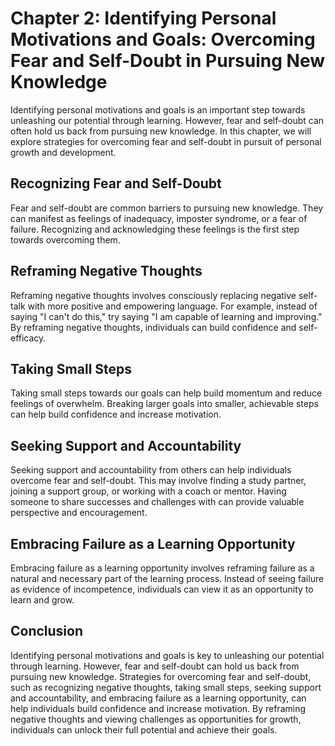 Chapter 2: Identifying Personal Motivations and Goals: Overcoming Fear and Self-Doubt in Pursuing New Knowledge
===============================================================================================================

Identifying personal motivations and goals is an important step towards unleashing our potential through learning. However, fear and self-doubt can often hold us back from pursuing new knowledge. In this chapter, we will explore strategies for overcoming fear and self-doubt in pursuit of personal growth and development.

Recognizing Fear and Self-Doubt
-------------------------------

Fear and self-doubt are common barriers to pursuing new knowledge. They can manifest as feelings of inadequacy, imposter syndrome, or a fear of failure. Recognizing and acknowledging these feelings is the first step towards overcoming them.

Reframing Negative Thoughts
---------------------------

Reframing negative thoughts involves consciously replacing negative self-talk with more positive and empowering language. For example, instead of saying "I can't do this," try saying "I am capable of learning and improving." By reframing negative thoughts, individuals can build confidence and self-efficacy.

Taking Small Steps
------------------

Taking small steps towards our goals can help build momentum and reduce feelings of overwhelm. Breaking larger goals into smaller, achievable steps can help build confidence and increase motivation.

Seeking Support and Accountability
----------------------------------

Seeking support and accountability from others can help individuals overcome fear and self-doubt. This may involve finding a study partner, joining a support group, or working with a coach or mentor. Having someone to share successes and challenges with can provide valuable perspective and encouragement.

Embracing Failure as a Learning Opportunity
-------------------------------------------

Embracing failure as a learning opportunity involves reframing failure as a natural and necessary part of the learning process. Instead of seeing failure as evidence of incompetence, individuals can view it as an opportunity to learn and grow.

Conclusion
----------

Identifying personal motivations and goals is key to unleashing our potential through learning. However, fear and self-doubt can hold us back from pursuing new knowledge. Strategies for overcoming fear and self-doubt, such as recognizing negative thoughts, taking small steps, seeking support and accountability, and embracing failure as a learning opportunity, can help individuals build confidence and increase motivation. By reframing negative thoughts and viewing challenges as opportunities for growth, individuals can unlock their full potential and achieve their goals.
